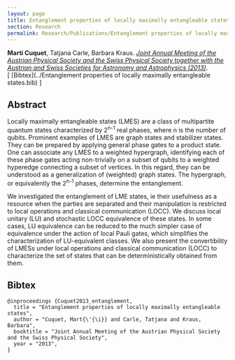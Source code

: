 ```yaml
---
layout: page
title: Entanglement properties of locally maximally entangleable states
section: Research
permalink: Research/Publications/Entanglement properties of locally maximally entangleable states/
---
```


**Martí Cuquet**, Tatjana Carle, Barbara Kraus.
_[Joint Annual Meeting of the Austrian Physical Society and the Swiss Physical Society together with the Austrian and Swiss Societies for Astronomy and Astrophysics (2013)](https://inis.iaea.org/search/search.aspx?orig_q=RN:45093114)_.  
[ [Bibtex](../Entanglement properties of locally maximally entangleable states.bib) ]

## Abstract

Locally maximally entangleable states (LMES) are a class of multipartite
quantum states characterized by 2<sup>n-1</sup> real phases, where n is the
number of qubits. Prominent examples of LMES are graph states and stabilizer
states.  They can be prepared by applying general phase gates to a product
state. One can associate any LMES to a weighted hypergraph, identifying each
of these phase gates acting non-trivially on a subset of qubits to a weighted
hyperedge connecting a subset of vertices. In this regard, they can be
understood as a generalization of (weighted) graph states. The hypergraph, or
equivalently the 2<sup>n-1</sup> phases, determine the entanglement.

We investigated the entanglement of LME states, ie their usefulness as a
resource when the parties are separated and their manipulation is restricted
to local operations and classical communication (LOCC). We discuss local
unitary (LU) and stochastic LOCC equivalence of these states. In some cases,
LU equivalence can be reduced to the much simpler case of equivalence under
the action of local Pauli gates, which simplifies the characterization of
LU-equivalent classes. We also present the convertibility of LMESs under local
operations and classical communication (LOCC) to characterize the set of
states that can be deterministically obtained from them.

## Bibtex

~~~
@inproceedings {Cuquet2013_entanglement,
  title = "Entanglement properties of locally maximally entangleable states",
  author = "Cuquet, Mart{\'{\i}} and Carle, Tatjana and Kraus, Barbara",
  booktitle = "Joint Annual Meeting of the Austrian Physical Society and the Swiss Physical Society",
  year = "2013",
}
~~~
